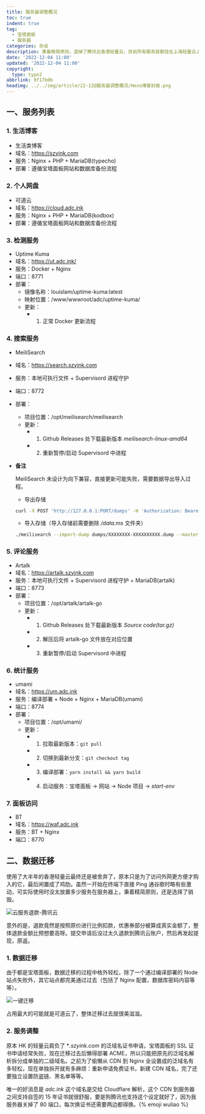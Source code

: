 ```yaml
---
title: 服务器调整概况
toc: true
indent: true
tag:
  - 宝塔面板
  - 服务器
categories: 杂谈
description: 秉着精简原则，退掉了腾讯云香港轻量云，目前所有服务就都挂在上海轻量云上了，本文记录迁移过程和目前所有已部署服务列表。
date: '2022-12-04 11:00'
updated: '2022-12-04 11:00'
copyright:
  type: type2
abbrlink: 9f17b0b
headimg: ../../img/article/22-12@服务器调整概况/Hexo博客封面.png
---
```


## 一、服务列表

### 1. 生活博客

- 生活类博客
- 域名：https://szyink.com
- 服务：Nginx + PHP + MariaDB(typecho)
- 部署：遵循宝塔面板网站和数据库备份流程

### 2. 个人网盘

- 可道云
- 域名：https://cloud.adc.ink
- 服务：Nginx + PHP + MariaDB(kodbox)
- 部署：遵循宝塔面板网站和数据库备份流程

### 3. 检测服务

- Uptime Kuma
- 域名：https://ut.adc.ink/
- 服务：Docker + Nginx
- 端口：8771
- 部署：
  - 镜像名称：louislam/uptime-kuma:latest
  - 映射位置：/www/wwwroot/adc/uptime-kuma/
  - 更新：
    - 1. 正常 Docker 更新流程

### 4. 搜索服务

- MeiliSearch
- 域名：https://search.szyink.com
- 服务：本地可执行文件 + Supervisord 进程守护
- 端口：8772
- 部署：
  - 项目位置：/opt/meilisearch/meilisearch
  - 更新：
    - 1. Github Releases 处下载最新版本 *meilisearch-linux-amd64*
    - 2. 重新暂停/启动 Supervisord 中进程

- **备注**

  MeiliSearch 未设计为向下兼容，直接更新可能失败，需要数据导出导入过程。

  - 导出存储

  ```sh
  curl -X POST 'http://127.0.0.1:PORT/dumps' -H 'Authorization: Bearer MASTERKEY'
  ```

  - 导入存储（导入存储前需要删除 */data.ms* 文件夹）

  ```sh
  ./meilisearch --import-dump dumps/XXXXXXXX-XXXXXXXXXX.dump --master-key="MASTERKEY"
  ```

### 5. 评论服务

- Artalk
- 域名：https://artalk.szyink.com
- 服务：本地可执行文件 + Supervisord 进程守护 + MariaDB(artalk)
- 端口：8773
- 部署：
  - 项目位置：/opt/artalk/artalk-go
  - 更新：
    - 1. Github Releases 处下载最新版本 *Source code(tar.gz)*
    - 2. 解压后将 artalk-go 文件放在对应位置
    - 3. 重新暂停/启动 Supervisord 中进程

### 6. 统计服务

- umami
- 域名：https://um.adc.ink
- 服务：编译部署 + Node + Nginx + MariaDB(umami)
- 端口：8774
- 部署：
  - 项目位置：/opt/umami/
  - 更新：
    - 1. 拉取最新版本：`git pull`
    - 2. 切换到最新分支：`git checkout tag`
    - 3. 编译部署：`yarn install && yarn build`
    - 4. 启动服务：宝塔面板 -> 网站 -> Node 项目 -> *start-env*

### 7. 面板访问

- BT
- 域名：https://waf.adc.ink
- 服务：BT + Nginx
- 端口：8770

## 二、数据迁移

使用了大半年的香港轻量云最终还是被舍弃了，原本只是为了访问外网更方便才购入的它，最后闲置成了鸡肋。虽然一开始在终端下直接 Ping 通谷歌时略有些激动，可实际使用时没太放置多少服务在服务器上，秉着精简原则，还是选择了销毁。

![云服务退款-腾讯云](../../img/article/22-12@服务器调整概况/云服务退款-腾讯云.png)

意外的是，退款竟然是按照原价进行比例扣款，优惠券部分被算成真实金额了，整体退款金额比预想要高呀。提交申请后没过太久退款到腾讯云账户，然后再发起提现，原返。

### 1. 数据迁移

由于都是宝塔面板，数据迁移的过程中格外轻松，除了一个通过编译部署的 Node 站点失败外，其它站点都完美通过过去（包括了 Nginx 配置，数据库密码内容等等）。

![一键迁移](../../img/article/22-12@服务器调整概况/一键迁移.png)

占用最大的可能就是可道云了，整体迁移过去就很美滋滋。

### 2. 服务调整

原本 HK 的轻量云肩负了 **.szyink.com* 的泛域名证书申请，宝塔面板的 SSL 证书申请经常失败，现在迁移过去后懒得部署 ACME，所以只能把原先的泛域名解析拆分成单独的二级域名。之前为了偷懒从 CDN 到 Nginx 全设置成的泛域名有多轻松，现在单独拆开就有多麻烦：重新申请免费证书，新建 CDN 域名，完了还要独立设置防盗链、黑名单等等。

唯一的好消息是 *adc.ink* 这个域名是交给 Cloudflare 解析，这个 CDN 到服务器之间支持自签的 15 年证书就很舒服，要是狗腾讯也支持这个设定就好了，因为我服务器关掉了 80 端口，每次换证书还需要两边都得换。{% emoji wuliao %}